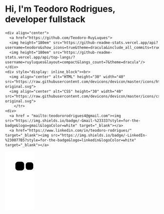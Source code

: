 <h1>Hi, I'm Teodoro Rodrigues, developer fullstack</h1>

    <div align="center">
      <a href="https://github.com/Teodoro-RuyLuques">
      <img height="180em" src="https://github-readme-stats.vercel.app/api?username=teodoro&show_icons=true&theme=dracula&include_all_commits=true&count_private=true"/>
      <img height="180em" src="https://github-readme-stats.vercel.app/api/top-langs/?username=ruyluques&layout=compact&langs_count=7&theme=dracula"/>
    </div>
    <div style="display: inline_block"><br>
      <img align="center" alt="HTML" height="30" width="40" src="https://raw.githubusercontent.com/devicons/devicon/master/icons/html5/html5-original.svg">
      <img align="center" alt="CSS" height="30" width="40" src="https://raw.githubusercontent.com/devicons/devicon/master/icons/css3/css3-original.svg">
        </tr>
    <div> 
      <a href = "mailto:teodororodrigues4@gmail.com"><img src="https://img.shields.io/badge/-Gmail-%23333?style=for-the-badge&logo=gmail&logoColor=white" target="_blank"></a>
      <a href="https://www.linkedin.com/in/teodoro-rodrigues/" target="_blank"><img src="https://img.shields.io/badge/-LinkedIn-%230077B5?style=for-the-badge&logo=linkedin&logoColor=white" target="_blank"></a> 
      
       
![Snake animation](https://github.com/rafaballerini/rafaballerini/blob/output/github-contribution-grid-snake.svg)

</div>
     
